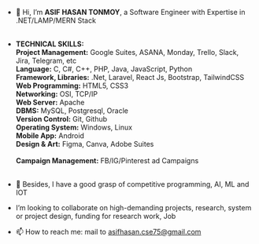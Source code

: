 - 👋 Hi, I’m **ASIF HASAN TONMOY**, a Software Engineer with Expertise in .NET/LAMP/MERN Stack <br><br>
- **TECHNICAL SKILLS:** <br>
**Project Management:**  Google Suites, ASANA, Monday, Trello, Slack, Jira, Telegram, etc <br>
**Language:**  C, C#, C++, PHP, Java, JavaScript, Python <br>
**Framework, Libraries:**  .Net, Laravel, React Js, Bootstrap, TailwindCSS <br>
**Web Programming:** HTML5, CSS3 <br>
**Networking:**  OSI, TCP/IP <br>
**Web Server:**  Apache <br>
**DBMS:**  MySQL, Postgresql, Oracle <br>
**Version Control:**  Git, Github <br>
**Operating System:**  Windows, Linux <br>
**Mobile App:** Android <br>
**Design & Art:**  Figma, Canva, Adobe Suites <br>  
**Campaign Management:** FB/IG/Pinterest ad Campaigns <br><br>

- 🌱 Besides, I have a good grasp of competitive programming, AI, ML and IOT
- I’m looking to collaborate on high-demanding projects, research, system or project design, funding for research work, Job
- 📫 How to reach me: mail to asifhasan.cse75@gmail.com

<!---
asif-cse-kuet/asif-cse-kuet is a ✨ special ✨ repository because its `README.md` (this file) appears on your GitHub profile.
You can click the Preview link to take a look at your changes.
--->
